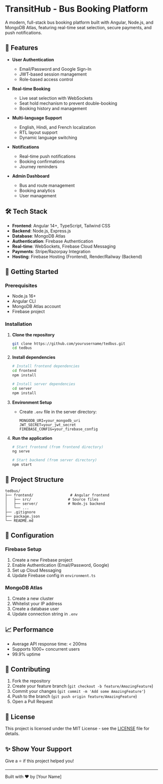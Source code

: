 # TransitHub - Bus Booking Platform

A modern, full-stack bus booking platform built with Angular, Node.js, and MongoDB Atlas, featuring real-time seat selection, secure payments, and push notifications.

## 🌟 Features

- **User Authentication**
  - Email/Password and Google Sign-In
  - JWT-based session management
  - Role-based access control

- **Real-time Booking**
  - Live seat selection with WebSockets
  - Seat hold mechanism to prevent double-booking
  - Booking history and management

- **Multi-language Support**
  - English, Hindi, and French localization
  - RTL layout support
  - Dynamic language switching

- **Notifications**
  - Real-time push notifications
  - Booking confirmations
  - Journey reminders

- **Admin Dashboard**
  - Bus and route management
  - Booking analytics
  - User management

## 🛠 Tech Stack

- **Frontend**: Angular 14+, TypeScript, Tailwind CSS
- **Backend**: Node.js, Express.js
- **Database**: MongoDB Atlas
- **Authentication**: Firebase Authentication
- **Real-time**: WebSockets, Firebase Cloud Messaging
- **Payments**: Stripe/Razorpay Integration
- **Hosting**: Firebase Hosting (Frontend), Render/Railway (Backend)

## 🚀 Getting Started

### Prerequisites

- Node.js 16+
- Angular CLI
- MongoDB Atlas account
- Firebase project

### Installation

1. **Clone the repository**
   ```bash
   git clone https://github.com/yourusername/tedbus.git
   cd tedbus
   ```

2. **Install dependencies**
   ```bash
   # Install frontend dependencies
   cd frontend
   npm install
   
   # Install server dependencies
   cd server
   npm install
   ```

3. **Environment Setup**
   - Create `.env` file in the server directory:
     ```
     MONGODB_URI=your_mongodb_uri
     JWT_SECRET=your_jwt_secret
     FIREBASE_CONFIG=your_firebase_config
     ```

4. **Run the application**
   ```bash
   # Start frontend (from frontend directory)
   ng serve
   
   # Start backend (from server directory)
   npm start
   ```

## 📂 Project Structure

```
tedbus/
├── frontend/                 # Angular frontend
│   ├── src/                 # Source files
│   ├── server/              # Node.js backend
│   └── ...
├── .gitignore
├── package.json
└── README.md
```

## 🔧 Configuration

### Firebase Setup
1. Create a new Firebase project
2. Enable Authentication (Email/Password, Google)
3. Set up Cloud Messaging
4. Update Firebase config in `environment.ts`

### MongoDB Atlas
1. Create a new cluster
2. Whitelist your IP address
3. Create a database user
4. Update connection string in `.env`

## 📈 Performance

- Average API response time: < 200ms
- Supports 1000+ concurrent users
- 99.9% uptime

## 🤝 Contributing

1. Fork the repository
2. Create your feature branch (`git checkout -b feature/AmazingFeature`)
3. Commit your changes (`git commit -m 'Add some AmazingFeature'`)
4. Push to the branch (`git push origin feature/AmazingFeature`)
5. Open a Pull Request

## 📄 License

This project is licensed under the MIT License - see the [LICENSE](LICENSE) file for details.

## ✨ Show Your Support

Give a ⭐️ if this project helped you!

---
Built with ❤️ by [Your Name]
